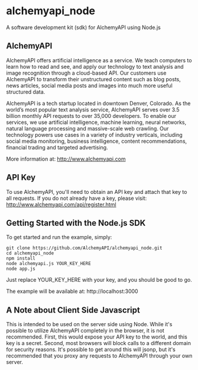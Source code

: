 # alchemyapi_node #

A software development kit (sdk) for AlchemyAPI using Node.js


## AlchemyAPI ##

AlchemyAPI offers artificial intelligence as a service. We teach computers to learn how to read and see, and apply our technology to text analysis and image recognition through a cloud-based API. Our customers use AlchemyAPI to transform their unstructured content such as blog posts, news articles, social media posts and images into much more useful structured data. 

AlchemyAPI is a tech startup located in downtown Denver, Colorado. As the world’s most popular text analysis service, AlchemyAPI serves over 3.5 billion monthly API requests to over 35,000 developers. To enable our services, we use artificial intelligence, machine learning, neural networks, natural language processing and massive-scale web crawling. Our technology powers use cases in a variety of industry verticals, including social media monitoring, business intelligence, content recommendations, financial trading and targeted advertising.

More information at: http://www.alchemyapi.com



## API Key ##

To use AlchemyAPI, you'll need to obtain an API key and attach that key to all requests. If you do not already have a key, please visit: http://www.alchemyapi.com/api/register.html



## Getting Started with the Node.js SDK ##

To get started and run the example, simply:

	git clone https://github.com/AlchemyAPI/alchemyapi_node.git
	cd alchemyapi_node
	npm install
	node alchemyapi.js YOUR_KEY_HERE
	node app.js


Just replace YOUR_KEY_HERE with your key, and you should be good to go.

The example will be available at: http://localhost:3000


## A Note about Client Side Javascript ##

This is intended to be used on the server side using Node. While it's possible to utilize AlchemyAPI completely in the browser, it is not recommended. First, this would expose your API key to the world, and this key is a secret. Second, most browsers will block calls to a different domain for security reasons. It's possible to get around this will jsonp, but it's recommended that you proxy any requests to AlchemyAPI through your own server. 

